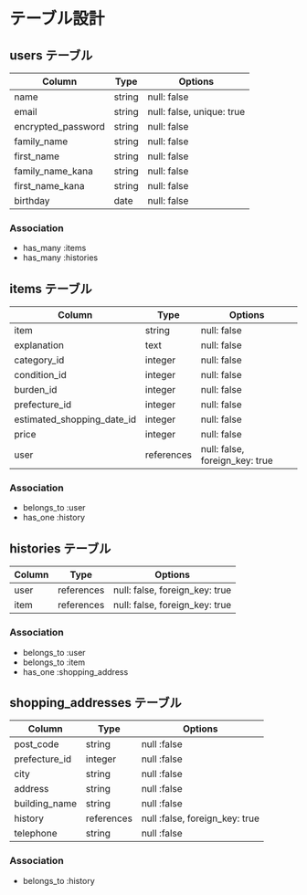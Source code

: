 # テーブル設計

## users テーブル

| Column             | Type   | Options                    |
| ------------------ | ------ | -------------------------- |
| name               | string | null: false                |
| email              | string | null: false, unique: true  |
| encrypted_password | string | null: false                |
| family_name        | string | null: false                |
| first_name         | string | null: false                |
| family_name_kana   | string | null: false                |
| first_name_kana    | string | null: false                |
| birthday           |  date  | null: false                |

### Association
- has_many :items
- has_many :histories

## items テーブル
| Column                     | Type       | Options                        |
| -------------------------- | ---------- | -------------------------------|
| item                       | string     | null: false                    |
| explanation                | text       | null: false                    |
| category_id                | integer    | null: false                    |
| condition_id               | integer    | null: false                    |
| burden_id                  | integer    | null: false                    |
| prefecture_id              | integer    | null: false                    |
| estimated_shopping_date_id | integer    | null: false                    |
| price                      | integer    | null: false                    |
| user                       | references | null: false, foreign_key: true |

### Association
- belongs_to :user
- has_one :history

## histories テーブル

| Column                  | Type       | Options                        |
| ----------------------- | ---------- | -------------------------------|
| user                    | references | null: false, foreign_key: true |
| item                    | references | null: false, foreign_key: true |

### Association
- belongs_to :user
- belongs_to :item
- has_one :shopping_address

## shopping_addresses テーブル

| Column                  | Type       | Options                        |
| ----------------------- | ---------- | -------------------------------|
| post_code               | string     | null :false                    |
| prefecture_id           | integer    | null :false                    |
| city                    | string     | null :false                    |
| address                 | string     | null :false                    |
| building_name           | string     | null :false                    |
| history                 | references | null :false, foreign_key: true |
| telephone               | string     | null :false                    |

### Association
- belongs_to :history